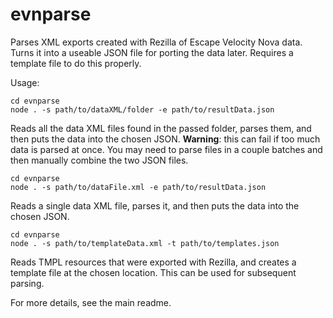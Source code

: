 # evnparse
Parses XML exports created with Rezilla of Escape Velocity Nova data. Turns it into a useable JSON file for porting the data later. Requires a template file to do this properly.

Usage:

    cd evnparse
    node . -s path/to/dataXML/folder -e path/to/resultData.json

Reads all the data XML files found in the passed folder, parses them, and then puts the data into the chosen JSON. **Warning**: this can fail if too much data is parsed at once. You may need to parse files in a couple batches and then manually combine the two JSON files.

    cd evnparse
    node . -s path/to/dataFile.xml -e path/to/resultData.json

Reads a single data XML file, parses it, and then puts the data into the chosen JSON.

    cd evnparse
    node . -s path/to/templateData.xml -t path/to/templates.json

Reads TMPL resources that were exported with Rezilla, and creates a template file at the chosen location. This can be used for subsequent parsing.

For more details, see the main readme.